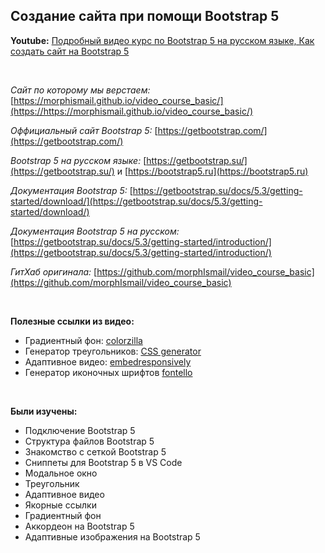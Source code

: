 ## Создание сайта при помощи Bootstrap 5

**Youtube:** [Подробный видео курс по Bootstrap 5 на русском языке, Как создать сайт на Bootstrap 5](https://www.youtube.com/watch?v=CvMxvb2D8Iw)

<br>

*Сайт по которому мы верстаем:* [https://morphismail.github.io/video_course_basic/](https://https://morphismail.github.io/video_course_basic/)

*Оффициальный сайт Bootstrap 5:* [https://getbootstrap.com/](https://getbootstrap.com/)

*Bootstrap 5 на русском языке:* [https://getbootstrap.su/](https://getbootstrap.su/) и [https://bootstrap5.ru](https://bootstrap5.ru)

*Документация Bootstrap 5:* [https://getbootstrap.su/docs/5.3/getting-started/download/](https://getbootstrap.su/docs/5.3/getting-started/download/)

*Документация Bootstrap 5 на русском:* [https://getbootstrap.su/docs/5.3/getting-started/introduction/](https://getbootstrap.su/docs/5.3/getting-started/introduction/)

*ГитХаб оригинала:* [https://github.com/morphIsmail/video_course_basic](https://github.com/morphIsmail/video_course_basic)

<br>

**Полезные ссылки из видео:**

* Градиентный фон: [colorzilla](https://www.youtube.com/redirect?event=video_description&redir_token=QUFFLUhqa2FySFhrdTRwbW1kNE8yYVBqQ1poZEVpZGRXQXxBQ3Jtc0trdXBLSGFmNHNvR2ZuTGlfMEJKLWhBLXRvOE9nVzM1YWtmS0tNeF9LSFk5SVVwRURfOUgtT0RPWk1wZlM5X2t6ei1Kay1kV3B1SC1FWktJbGgxT0VjM3g4NUE4ZWV2MXVpakVJekY1TkdTZUt1ZFpmZw&q=https%3A%2F%2Fwww.colorzilla.com%2Fgradient-editor%2F&v=CvMxvb2D8Iw)
* Генератор треугольников: [CSS generator](https://www.youtube.com/redirect?event=video_description&redir_token=QUFFLUhqbG9GeFZXdDhWTXZuejdwbGtablYwQnJ1dWJzUXxBQ3Jtc0trMloxWXNYdlRhRHJMWDgwaEN2a2VXdDNBVHZhZ3FLaTlEeERsMjg4SFdwY2NLZk0zN05GUl9qbk1aUUFqRGh6QWVSZWwwWk5KSEdWTktOU1dYYzNELUpZeDVpZkhVYmdNZnVxSnJqTkRoZFVrMFd2Zw&q=https%3A%2F%2Fmorphismail.github.io%2FmyInstruments%2F&v=CvMxvb2D8Iw)
* Адаптивное видео: [embedresponsively](https://embedresponsively.com/)
* Генератор иконочных шрифтов [fontello](https://fontello.com/)

<br>

**Были изучены:**

* Подключение Bootstrap 5
* Структура файлов Bootstrap 5
* Знакомство с сеткой Bootstrap 5
* Сниппеты для Bootstrap 5 в VS Code
* Модальное окно
* Треугольник
* Адаптивное видео
* Якорные ссылки
* Градиентный фон
* Аккордеон на Bootstrap 5
* Адаптивные изображения на Bootstrap 5
